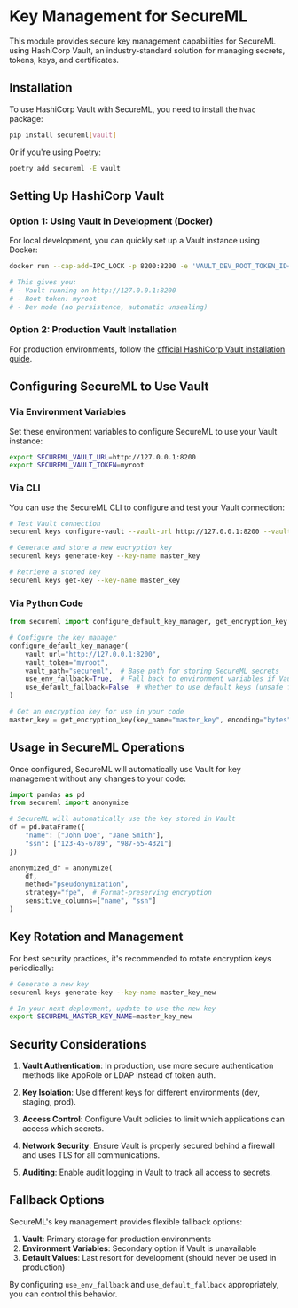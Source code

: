 # Key Management for SecureML

This module provides secure key management capabilities for SecureML using HashiCorp Vault, an industry-standard solution for managing secrets, tokens, keys, and certificates.

## Installation

To use HashiCorp Vault with SecureML, you need to install the `hvac` package:

```bash
pip install secureml[vault]
```

Or if you're using Poetry:

```bash
poetry add secureml -E vault
```

## Setting Up HashiCorp Vault

### Option 1: Using Vault in Development (Docker)

For local development, you can quickly set up a Vault instance using Docker:

```bash
docker run --cap-add=IPC_LOCK -p 8200:8200 -e 'VAULT_DEV_ROOT_TOKEN_ID=myroot' hashicorp/vault:latest

# This gives you:
# - Vault running on http://127.0.0.1:8200
# - Root token: myroot
# - Dev mode (no persistence, automatic unsealing)
```

### Option 2: Production Vault Installation

For production environments, follow the [official HashiCorp Vault installation guide](https://developer.hashicorp.com/vault/tutorials/getting-started/getting-started-install).

## Configuring SecureML to Use Vault

### Via Environment Variables

Set these environment variables to configure SecureML to use your Vault instance:

```bash
export SECUREML_VAULT_URL=http://127.0.0.1:8200
export SECUREML_VAULT_TOKEN=myroot
```

### Via CLI

You can use the SecureML CLI to configure and test your Vault connection:

```bash
# Test Vault connection
secureml keys configure-vault --vault-url http://127.0.0.1:8200 --vault-token myroot --test-connection

# Generate and store a new encryption key
secureml keys generate-key --key-name master_key

# Retrieve a stored key
secureml keys get-key --key-name master_key
```

### Via Python Code

```python
from secureml import configure_default_key_manager, get_encryption_key

# Configure the key manager
configure_default_key_manager(
    vault_url="http://127.0.0.1:8200",
    vault_token="myroot",
    vault_path="secureml",  # Base path for storing SecureML secrets
    use_env_fallback=True,  # Fall back to environment variables if Vault is unavailable
    use_default_fallback=False  # Whether to use default keys (unsafe for production)
)

# Get an encryption key for use in your code
master_key = get_encryption_key(key_name="master_key", encoding="bytes")
```

## Usage in SecureML Operations

Once configured, SecureML will automatically use Vault for key management without any changes to your code:

```python
import pandas as pd
from secureml import anonymize

# SecureML will automatically use the key stored in Vault
df = pd.DataFrame({
    "name": ["John Doe", "Jane Smith"],
    "ssn": ["123-45-6789", "987-65-4321"]
})

anonymized_df = anonymize(
    df,
    method="pseudonymization",
    strategy="fpe",  # Format-preserving encryption
    sensitive_columns=["name", "ssn"]
)
```

## Key Rotation and Management

For best security practices, it's recommended to rotate encryption keys periodically:

```bash
# Generate a new key
secureml keys generate-key --key-name master_key_new

# In your next deployment, update to use the new key
export SECUREML_MASTER_KEY_NAME=master_key_new
```

## Security Considerations

1. **Vault Authentication**: In production, use more secure authentication methods like AppRole or LDAP instead of token auth.

2. **Key Isolation**: Use different keys for different environments (dev, staging, prod).

3. **Access Control**: Configure Vault policies to limit which applications can access which secrets.

4. **Network Security**: Ensure Vault is properly secured behind a firewall and uses TLS for all communications.

5. **Auditing**: Enable audit logging in Vault to track all access to secrets.

## Fallback Options

SecureML's key management provides flexible fallback options:

1. **Vault**: Primary storage for production environments
2. **Environment Variables**: Secondary option if Vault is unavailable
3. **Default Values**: Last resort for development (should never be used in production)

By configuring `use_env_fallback` and `use_default_fallback` appropriately, you can control this behavior. 